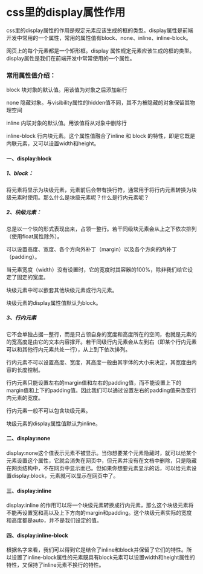 # css里的display属性作用

css里的display属性的作用是规定元素应该生成的框的类型。display属性是前端开发中常用的一个属性，常用的属性值有block、none、inline、inline-block。

网页上的每个元素都是一个矩形框。display 属性规定元素应该生成的框的类型。display属性是我们在前端开发中常常使用的一个属性。



### 常用属性值介绍：

block 块对象的默认值。用该值为对象之后添加新行

none 隐藏对象。与visibility属性的hidden值不同，其不为被隐藏的对象保留其物理空间

inline 内联对象的默认值。用该值将从对象中删除行

inline-block 行内块元素。这个属性值融合了inline 和 block 的特性，即是它既是内联元素，又可以设置width和height。

#### 一、display:block

##### 1、block：

 将元素将显示为块级元素，元素前后会带有换行符，通常用于将行内元素转换为块级元素时使用。那么什么是块级元素呢？什么是行内元素呢？

##### 2、块级元素：

总是以一个块的形式表现出来，占领一整行。若干同级块元素会从上之下依次排列（使用float属性除外）。

可以设置高度、宽度、各个方向外补丁（margin）以及各个方向的内补丁（padding）。

当元素宽度（width）没有设置时，它的宽度时其容器的100%，除非我们给它设定了固定的宽度。

块级元素中可以嵌套其他块级元素或行内元素。

块级元素的display属性值默认为block。

##### 3、行内元素

它不会单独占据一整行，而是只占领自身的宽度和高度所在的空间，也就是元素的的宽高度是由它的文本内容撑开。若干同级行内元素会从左到右（即某个行内元素可以和其他行内元素共处一行），从上到下依次排列。

行内元素不可以设置高度、宽度，其高度一般由其字体的大小来决定，其宽度由内容的长度控制。

行内元素只能设置左右的margin值和左右的padding值，而不能设置上下的margin值和上下的padding值。因此我们可以通过设置左右的padding值来改变行内元素的宽度。

行内元素一般不可以包含块级元素。

块级元素的display属性值默认为inline。

#### 二、display:none

display:none这个值表示元素不被显示。当你想要某个元素隐藏时，就可以给某个元素设置这个属性，它就会消失在网页中，但元素并没有在文档中删除，只是隐藏在网页结构中，不在网页中显示而已。但如果你想要元素显示的话，可以给元素设置display:block，元素就可以显示在网页中了。

#### 三、display:inline

display:inline 的作用可以将一个块级元素转换成行内元素，那么这个块级元素将不能再设置宽和高以及上下方向的margin和padding。这个块级元素实际的宽度和高度都是auto，并不是我们设定的值。

#### 四、display:inline-block

根据名字来看，我们可以得到它是结合了inline和block并保留了它们的特性。所以设置了inline-block属性的元素既具有block元素可以设置width和height属性的特性，又保持了inline元素不换行的特性。